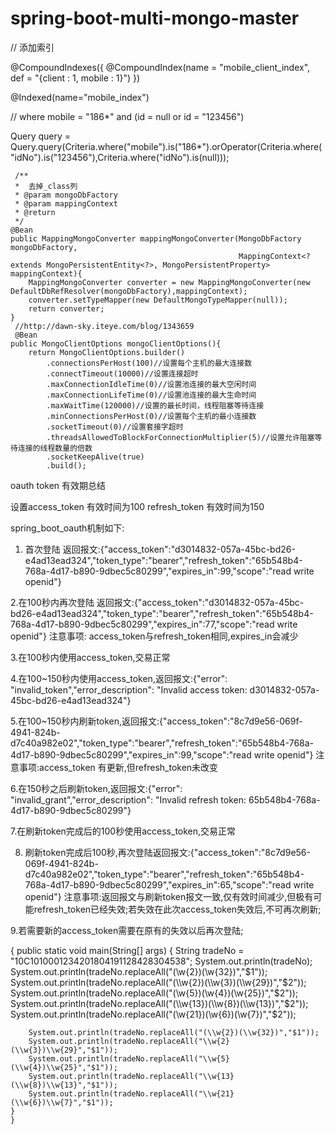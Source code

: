 # spring-boot-multi-mongo-master

// 添加索引

@CompoundIndexes({
    @CompoundIndex(name = "mobile_client_index", def = "{client : 1, mobile : 1}")
})

 @Indexed(name="mobile_index")
 
 
  // where mobile = "186*" and (id = null or id = "123456")
  
 Query query = Query.query(Criteria.where("mobile").is("186*").orOperator(Criteria.where("idNo").is("123456"),Criteria.where("idNo").is(null)));
 
    
     /**
     *  去掉_class列
     * @param mongoDbFactory
     * @param mappingContext
     * @return
     */
    @Bean
    public MappingMongoConverter mappingMongoConverter(MongoDbFactory mongoDbFactory,
                                                       MappingContext<? extends MongoPersistentEntity<?>, MongoPersistentProperty> mappingContext){
        MappingMongoConverter converter = new MappingMongoConverter(new DefaultDbRefResolver(mongoDbFactory),mappingContext);
        converter.setTypeMapper(new DefaultMongoTypeMapper(null));
        return converter;
    }
     //http://dawn-sky.iteye.com/blog/1343659
     @Bean
    public MongoClientOptions mongoClientOptions(){
        return MongoClientOptions.builder()
            .connectionsPerHost(100)//设置每个主机的最大连接数
            .connectTimeout(10000)//设置连接超时
            .maxConnectionIdleTime(0)//设置池连接的最大空闲时间
            .maxConnectionLifeTime(0)//设置池连接的最大生命时间
            .maxWaitTime(120000)//设置的最长时间，线程阻塞等待连接
            .minConnectionsPerHost(0)//设置每个主机的最小连接数
            .socketTimeout(0)//设置套接字超时
            .threadsAllowedToBlockForConnectionMultiplier(5)//设置允许阻塞等待连接的线程数量的倍数
            .socketKeepAlive(true)
            .build();
    
 
oauth token 有效期总结

设置access_token 有效时间为100 refresh_token 有效时间为150

spring_boot_oauth机制如下:
1. 首次登陆
返回报文:{"access_token":"d3014832-057a-45bc-bd26-e4ad13ead324","token_type":"bearer","refresh_token":"65b548b4-768a-4d17-b890-9dbec5c80299","expires_in":99,"scope":"read write openid"}


2.在100秒内再次登陆
返回报文:{"access_token":"d3014832-057a-45bc-bd26-e4ad13ead324","token_type":"bearer","refresh_token":"65b548b4-768a-4d17-b890-9dbec5c80299","expires_in":77,"scope":"read write openid"}
注意事项: access_token与refresh_token相同,expires_in会减少


3.在100秒内使用access_token,交易正常

4.在100~150秒内使用access_token,返回报文:{"error": "invalid_token","error_description": "Invalid access token: d3014832-057a-45bc-bd26-e4ad13ead324"}

5.在100~150秒内刷新token,返回报文:{"access_token":"8c7d9e56-069f-4941-824b-d7c40a982e02","token_type":"bearer","refresh_token":"65b548b4-768a-4d17-b890-9dbec5c80299","expires_in":99,"scope":"read write openid"}
注意事项:access_token 有更新,但refresh_token未改变

6.在150秒之后刷新token,返回报文:{"error": "invalid_grant","error_description": "Invalid refresh token: 65b548b4-768a-4d17-b890-9dbec5c80299"}

7.在刷新token完成后的100秒使用access_token,交易正常

8. 刷新token完成后100秒,再次登陆返回报文:{"access_token":"8c7d9e56-069f-4941-824b-d7c40a982e02","token_type":"bearer","refresh_token":"65b548b4-768a-4d17-b890-9dbec5c80299","expires_in":65,"scope":"read write openid"}
注意事项:返回报文与刷新token报文一致,仅有效时间减少,但极有可能refresh_token已经失效;若失效在此次access_token失效后,不可再次刷新;

9.若需要新的access_token需要在原有的失效以后再次登陆;

{
public static void main(String[] args) {
        String tradeNo =  "10C1010001234201804191128428304538";
        System.out.println(tradeNo);
        System.out.println(tradeNo.replaceAll("(\\w{2})(\\w{32})","$1"));
        System.out.println(tradeNo.replaceAll("(\\w{2})(\\w{3})(\\w{29})","$2"));
        System.out.println(tradeNo.replaceAll("(\\w{5})(\\w{4})(\\w{25})","$2"));
        System.out.println(tradeNo.replaceAll("(\\w{13})(\\w{8})(\\w{13})","$2"));
        System.out.println(tradeNo.replaceAll("(\\w{21})(\\w{6})(\\w{7})","$2"));

        System.out.println(tradeNo.replaceAll("(\\w{2})(\\w{32})","$1"));
        System.out.println(tradeNo.replaceAll("\\w{2}(\\w{3})\\w{29}","$1"));
        System.out.println(tradeNo.replaceAll("\\w{5}(\\w{4})\\w{25}","$1"));
        System.out.println(tradeNo.replaceAll("\\w{13}(\\w{8})\\w{13}","$1"));
        System.out.println(tradeNo.replaceAll("\\w{21}(\\w{6})\\w{7}","$1"));
    }
    }
